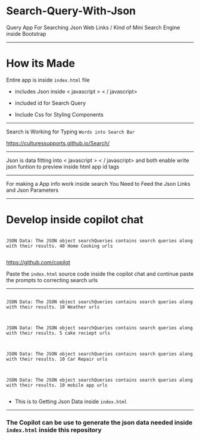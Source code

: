 # Search-Query-With-Json
Query App For Searching Json Web Links / Kind of Mini Search Engine inside Bootstrap




------------------


# How its Made 


Entire app is inside `index.html` file 



- includes Json inside < javascript > < / javascript> 

- included id for Search Query
- Include Css for Styling Components 

------

Search is Working for Typing ``` Words into Search Bar ```

https://culturessupports.github.io/Search/



----------------------

Json is data fitting into  < javascript > < / javascript> and both enable write json funtion to preview inside html app id tags 


-------------



For making a App info work inside search  You Need to Feed the Json Links and Json Parameters


--------------

# Develop inside copilot chat 


```

JSON Data: The JSON object searchQueries contains search queries along with their results. 40 Home Cooking urls


```

https://github.com/copilot



Paste the  ` index.html ` source code  inside the copilot chat and continue paste the prompts to correcting search urls

-------

```

JSON Data: The JSON object searchQueries contains search queries along with their results. 10 Weather urls


```


```

JSON Data: The JSON object searchQueries contains search queries along with their results. 5 cake reciept urls


```

```

JSON Data: The JSON object searchQueries contains search queries along with their results. 10 Car Repair urls


```

```

JSON Data: The JSON object searchQueries contains search queries along with their results. 10 mobile app urls


```

- This is to Getting Json Data inside  `index.html`


---------------


### The Copilot can be use to generate the json data needed inside ` index.html ` inside this repository
